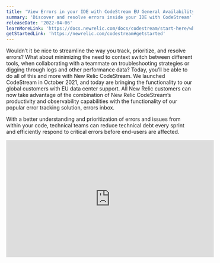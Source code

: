 ```yaml
---
title: 'View Errors in your IDE with CodeStream EU General Availability' 
summary: 'Discover and resolve errors inside your IDE with CodeStream' 
releaseDate: '2022-04-06' 
learnMoreLink: 'https://docs.newrelic.com/docs/codestream/start-here/what-is-codestream' 
getStartedLink: 'https://newrelic.com/codestream#getstarted'
---
```

Wouldn’t it be nice to streamline the way you track, prioritize, and resolve errors? What about minimizing the need to context switch between different tools, when collaborating with a teammate on troubleshooting strategies or digging through logs and other performance data? Today, you’ll be able to do all of this and more with New Relic CodeStream. We launched CodeStream in October 2021, and today are bringing the functionality to our global customers with EU data center support. All New Relic customers can now take advantage of the combination of New Relic CodeStream’s productivity and observability capabilities with the functionality of our popular error tracking solution, errors inbox. 

With a better understanding and prioritization of errors and issues from within your code, technical teams can reduce technical debt every sprint and efficiently respond to critical errors before end-users are affected. 

<iframe width="560" height="315" src="https://www.youtube.com/watch?v=LfH7p76Cvro" frameborder="0" allow="accelerometer; autoplay; clipboard-write; encrypted-media; gyroscope; picture-in-picture" allowfullscreen></iframe>